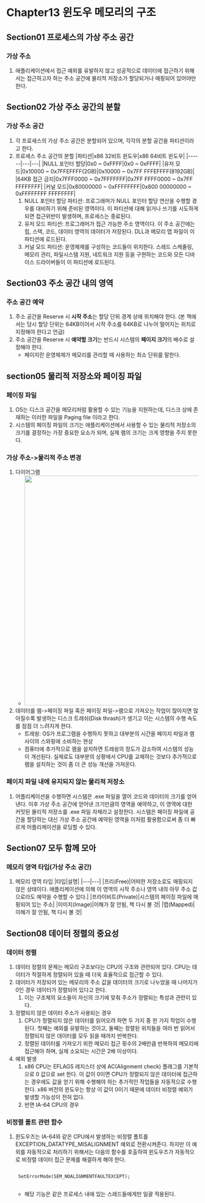 # Chapter13 윈도우 메모리의 구조
## Section01 프로세스의 가상 주소 공간
### 가상 주소
1. 애플리케이션에서 접근 예외를 유발하지 않고 성공적으로 데이터에 접근하기 위해서는 접근하고자 하는 주소 공간에 물리적 저장소가 할당되거나 매핑되어 있어야만 한다.

## Section02 가상 주소 공간의 분할
### 가상 주소 공간
1. 각 프로세스의 가상 주소 공간은 분할되어 있으며, 각각의 분할 공간을 파티션이라고 한다.
2. 프로세스 주소 공간의 분할
    |파티션|x86 32비트 윈도우|x86 64비트 윈도우|
    |------|---|---|
    |NULL 포인터 할당|0x0 ~ 0xFFFF|0x0 ~ 0xFFFF|
    |유저 모드|0x10000 ~ 0x7FFEFFFF(2GB)|0x10000 ~ 0x7FF FFFEFFFF(8192GB)|
    |64KB 접근 금지|0x7FFF0000 ~ 0x7FFFFFFF|0x7FF FFFF0000 ~ 0x7FF FFFFFFFF|
    |커널 모드|0x80000000 ~ 0xFFFFFFFF|0x800 00000000 ~ 0xFFFFFFFF FFFFFFFF|
    1) NULL 포인터 할당 파티션: 프로그래머가 NULL 포인터 할당 연산을 수행할 경우를 대비하기 위해 준비된 영역이다. 이 파티션에 대해 읽거나 쓰기를 시도하게 되면 접근위반이 발생하며, 프로세스는 종료된다.
    2) 유저 모드 파티션: 프로그래머가 접근 가능한 주소 영역이다. 이 주소 공간에는 힙, 스택, 코드, 데이터 영역의 데이터가 저장된다. DLL과 메모리 맵 파일이 이 파티션에 로드된다. 
    3) 커널 모드 파티션: 운영체제를 구성하는 코드들이 위치한다. 스레드 스케줄링, 메모리 관리, 파일시스템 지원, 네트워크 지원 등을 구현하는 코드와 모든 디바이스 드라이버들이 이 파티션에 로드된다.

## Section03 주소 공간 내의 영역
### 주소 공간 예약
1. 주소 공간을 Reserve 시 **시작 주소**는 할당 단위 경계 상에 위치해야 한다. (본 책에서는 당시 할당 단위는 64KB이어서 시작 주소를 64KB로 나누어 떨어지는 위치로 지정해야 한다고 언급)
2. 주소 공간을 Reserve 시 **예약할 크기**는 반드시 시스템의 **페이지 크기**의 배수로 설정해야 한다.
    * 페이지란 운영체제가 메모리를 관리할 때 사용하는 최소 단위를 말한다.

## section05 물리적 저장소와 페이징 파일
### 페이징 파일
1. OS는 디스크 공간을 메모리처럼 활용할 수 있는 기능을 지원하는데, 디스크 상에 존재하는 이러한 파일을 Paging file 이라고 한다.
2. 시스템의 페이징 파일의 크기는 애플리케이션에서 사용할 수 있는 물리적 저장소의 크기를 결정하는 가장 중요한 요소가 되며, 실제 램의 크기는 크게 영향을 주지 못한다.

### 가상 주소->물리적 주소 변경
1. 다이어그램
    * <img width=600 src="https://user-images.githubusercontent.com/95362065/157368324-0a9fc2ea-4bfd-46db-8806-0f40bb73ded3.png">
2. 데이터를 램->페이징 파일 혹은 페이징 파일->램으로 가져오는 작업이 많아지면 많아질수록 발생하는 디스크 트레쉬(Disk thrash)가 생기고 이는 시스템의 수행 속도를 점점 더 느려지게 한다.
    * 트레슁: OS가 프로그램을 수행하지 못하고 대부분의 시간을 페이지 파일과 램 사이의 스와핑에 소비하는 현상
    * 컴퓨터에 추가적으로 램을 설치하면 트레슁의 정도가 감소하여 시스템의 성능이 개선된다. 실제로도 대부분의 상황에서 CPU를 교체하는 것보다 추가적으로 램을 설치하는 것이 좀 더 큰 성능 개선을 가져온다.

### 페이지 파일 내에 유지되지 않는 물리적 저장소
1. 어플리케이션을 수행하면 시스템은 .exe 파일을 열어 코드와 데이터의 크기를 얻어낸다. 이후 가상 주소 공간에 얻어낸 크기만큼의 영역을 예약하고, 이 영역에 대한 커밋된 물리적 저장소를 .exe 파일 자체라고 설정한다. 시스템은 페이징 파일에 공간을 할당하는 대신 가상 주소 공간에 예약된 영역을 이처럼 활용함으로써 좀 더 빠르게 어플리케이션을 로딩할 수 있다.

## Section07 모두 함께 모아
### 메모리 영역 타입(가상 주소 공간)
1. 메모리 영역 타입
    |타입|설명|
    |---|---|
    |프리(Free)|어떠한 저장소로도 매핑되지 않은 상태이다. 애플리케이션에 의해 이 영역의 시작 주소나 영역 내의 아무 주소 값으로라도 예약을 수행할 수 있다.|
    |프라이비트(Private)|시스템의 페이징 파일에 매핑되어 있는 주소|
    |이미지(Image)|이해가 잘 안됨, 책 다시 볼 것|
    |맵(Mapped)|이해가 잘 안됨, 책 다시 볼 것|

## Section08 데이터 정렬의 중요성
### 데이터 정렬
1. 데이터 정렬의 문제는 메모리 구조보다는 CPU의 구조와 관련되어 있다. CPU는 데이터가 적절하게 정렬되어 있을 때 더욱 효율적으로 접근할 수 있다.
2. 데이터가 저장되어 있는 메모리의 주소 값을 데이터의 크기로 나누었을 때 나머지가 0인 경우 데이터가 정렬되어 있다고 한다.
    1) 이는 구조체의 요소들이 자신의 크기에 맞춰 주소가 정렬되는 특성과 관련이 있다.
3. 정렬되지 않은 데이터 주소가 사용되는 경우
    1) CPU가 정렬되지 않은 데이터를 읽어오려 하면 두 가지 중 한 가지 작업이 수행된다. 첫째는 예외를 유발하는 것이고, 둘째는 정렬된 위치들을 여러 번 읽어서 정렬되지 않은 데이터를 모두 읽을 때까지 반복한다.
    2) 정렬된 데이터를 가져오기 위한 메모리 접근 횟수의 2배만큼 반복하여 메모리에 접근해야 하며, 실제 소요되는 시간은 2배 이상이다.
4. 예외 발생
    1) x86 CPU는 EFLAGS 레지스터 상에 AC(Alignment check) 플래그를 기본적으로 0 값으로 set 한다. 이 값이 0이면 CPU가 정렬되지 않은 데이터에 접근하는 경우에도 값을 얻기 위해 수행해야 하는 추가적인 작업들을 자동적으로 수행한다. x86 버전의 윈도우는 항상 이 값이 0이기 때문에 데이터 비정렬 예외가 발생할 가능성이 전혀 없다.
    2) 반면 IA-64 CPU의 경우 

### 비정렬 폴트 관련 함수
1. 윈도우즈는 IA-64와 같은 CPU에서 발생하는 비정렬 폴트를 EXCEPTION_DATATYPE_MISALIGNMENT 예외로 전환시켜준다. 하지만 이 예외를 자동적으로 처리하기 위해서는 다음의 함수를 호출하여 윈도우즈가 자동적으로 비정렬 데이터 접근 문제를 해결하게 해야 한다.
    <pre><code>
    SetErrorMode(SEM_NOALIGNMENTFAULTEXCEPT);
    </code></pre>
    * 해당 기능은 같은 프로세스 내에 있는 스레드들에게만 일괄 적용된다.
